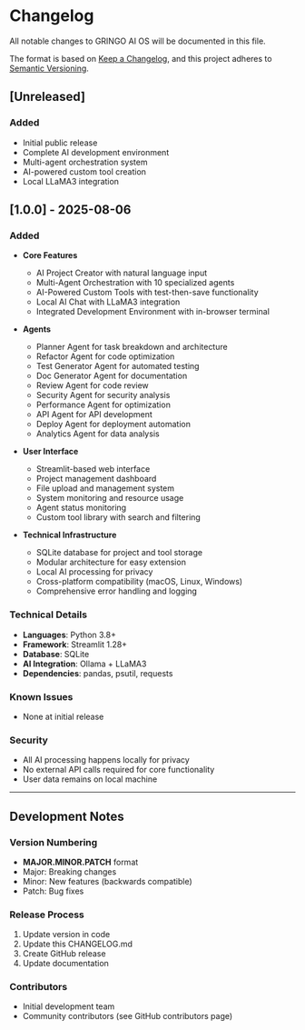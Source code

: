 # Changelog

All notable changes to GRINGO AI OS will be documented in this file.

The format is based on [Keep a Changelog](https://keepachangelog.com/en/1.0.0/),
and this project adheres to [Semantic Versioning](https://semver.org/spec/v2.0.0.html).

## [Unreleased]

### Added
- Initial public release
- Complete AI development environment
- Multi-agent orchestration system
- AI-powered custom tool creation
- Local LLaMA3 integration

## [1.0.0] - 2025-08-06

### Added
- **Core Features**
  - AI Project Creator with natural language input
  - Multi-Agent Orchestration with 10 specialized agents
  - AI-Powered Custom Tools with test-then-save functionality
  - Local AI Chat with LLaMA3 integration
  - Integrated Development Environment with in-browser terminal

- **Agents**
  - Planner Agent for task breakdown and architecture
  - Refactor Agent for code optimization
  - Test Generator Agent for automated testing
  - Doc Generator Agent for documentation
  - Review Agent for code review
  - Security Agent for security analysis
  - Performance Agent for optimization
  - API Agent for API development
  - Deploy Agent for deployment automation
  - Analytics Agent for data analysis

- **User Interface**
  - Streamlit-based web interface
  - Project management dashboard
  - File upload and management system
  - System monitoring and resource usage
  - Agent status monitoring
  - Custom tool library with search and filtering

- **Technical Infrastructure**
  - SQLite database for project and tool storage
  - Modular architecture for easy extension
  - Local AI processing for privacy
  - Cross-platform compatibility (macOS, Linux, Windows)
  - Comprehensive error handling and logging

### Technical Details
- **Languages**: Python 3.8+
- **Framework**: Streamlit 1.28+
- **Database**: SQLite
- **AI Integration**: Ollama + LLaMA3
- **Dependencies**: pandas, psutil, requests

### Known Issues
- None at initial release

### Security
- All AI processing happens locally for privacy
- No external API calls required for core functionality
- User data remains on local machine

---

## Development Notes

### Version Numbering
- **MAJOR.MINOR.PATCH** format
- Major: Breaking changes
- Minor: New features (backwards compatible)
- Patch: Bug fixes

### Release Process
1. Update version in code
2. Update this CHANGELOG.md
3. Create GitHub release
4. Update documentation

### Contributors
- Initial development team
- Community contributors (see GitHub contributors page)
